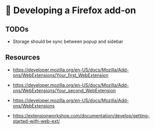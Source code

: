 # 🦊 Developing a Firefox add-on

## TODOs

- Storage should be sync between popup and sidebar

## Resources

- https://developer.mozilla.org/en-US/docs/Mozilla/Add-ons/WebExtensions/Your_first_WebExtension
- https://developer.mozilla.org/en-US/docs/Mozilla/Add-ons/WebExtensions/Your_second_WebExtension
- https://developer.mozilla.org/en-US/docs/Mozilla/Add-ons/WebExtensions

- https://extensionworkshop.com/documentation/develop/getting-started-with-web-ext/
